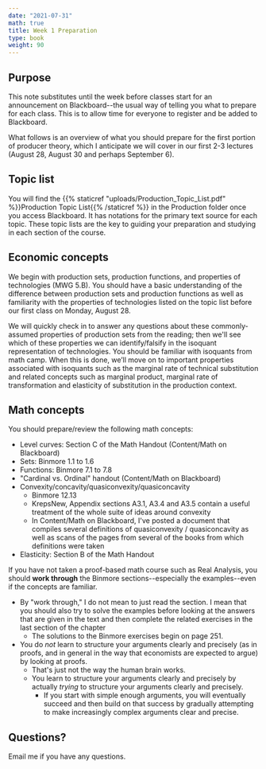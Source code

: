 ```yaml
---
date: "2021-07-31"
math: true
title: Week 1 Preparation
type: book
weight: 90
---
```


## Purpose

This note substitutes until the week before classes start for an announcement on Blackboard--the usual way of telling you what to prepare for each class. This is to allow time for everyone to register and be added to Blackboard.

What follows is an overview of what you should prepare for the first portion of producer theory, which I anticipate we will cover in our first 2-3 lectures (August 28, August 30 and perhaps September 6).

## Topic list

You will find the {{% staticref "uploads/Production_Topic_List.pdf" %}}Production Topic List{{% /staticref %}} in the Production folder once you access Blackboard. It has notations for the primary text source for each topic. These topic lists are the key to guiding your preparation and studying in each section of the course.

## Economic concepts

We begin with production sets, production functions, and properties of technologies (MWG 5.B). You should have a basic understanding of the difference between production sets and production functions as well as familiarity with the properties of technologies listed on the topic list before our first class on Monday, August 28.

We will quickly check in to answer any questions about these commonly-assumed properties of production sets from the reading; then we'll see which of these properties we can identify/falsify in the isoquant representation of technologies. You should be familiar with isoquants from math camp. When this is done, we’ll move on to important properties associated with isoquants such as the marginal rate of technical substitution and related concepts such as marginal product, marginal rate of transformation and elasticity of substitution in the production context.

## Math concepts
You should prepare/review the following math concepts:

- Level curves: Section C of the Math Handout (Content/Math on Blackboard)
- Sets: Binmore 1.1 to 1.6
- Functions: Binmore 7.1 to 7.8
- "Cardinal vs. Ordinal" handout (Content/Math on Blackboard)
- Convexity/concavity/quasiconvexity/quasiconcavity
  - Binmore 12.13
  - KrepsNew, Appendix sections A3.1, A3.4 and A3.5 contain a useful treatment of the whole suite of ideas around convexity
  - In Content/Math on Blackboard, I've posted a document that compiles several definitions of quasiconvexity / quasiconcavity as well as scans of the pages from several of the books from which definitions were taken
- Elasticity: Section B of the Math Handout

If you have not taken a proof-based math course such as Real Analysis, you should **work through** the Binmore sections--especially the examples--even if the concepts are familiar.
- By "work through," I do not mean to just read the section. I mean that you should also try to solve the examples before looking at the answers that are given in the text and then complete the related exercises in the last section of the chapter
  - The solutions to the Binmore exercises begin on page 251.
- You do *not* learn to structure your arguments clearly and precisely (as in proofs, and in general in the way that economists are expected to argue) by looking at proofs.
  - That's just not the way the human brain works.
  - You learn to structure your arguments clearly and precisely by actually *trying* to structure your arguments clearly and precisely.
    - If you start with simple enough arguments, you will eventually succeed and then build on that success by gradually attempting to make increasingly complex arguments clear and precise.

## Questions?

Email me if you have any questions.